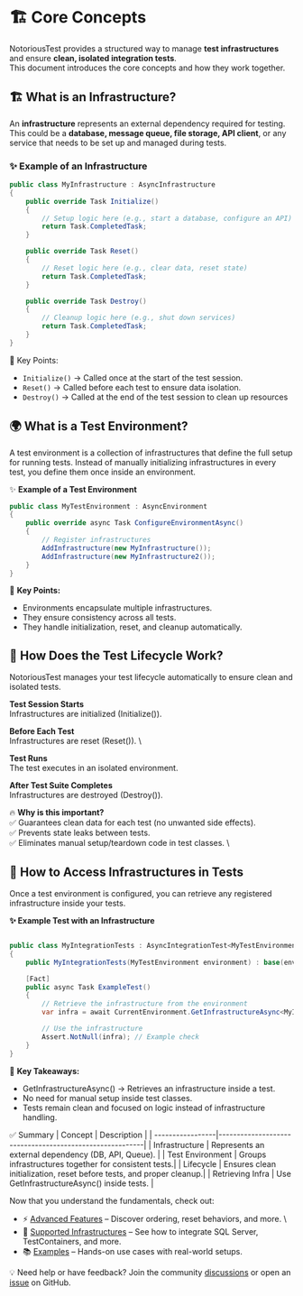 # 🏗️ Core Concepts

NotoriousTest provides a structured way to manage **test infrastructures** and ensure **clean, isolated integration tests**.  
This document introduces the core concepts and how they work together.

## 🏗️ What is an Infrastructure?

An **infrastructure** represents an external dependency required for testing.  
This could be a **database, message queue, file storage, API client**, or any service that needs to be set up and managed during tests.

### ✨ **Example of an Infrastructure**

```csharp
public class MyInfrastructure : AsyncInfrastructure
{
    public override Task Initialize()
    {
        // Setup logic here (e.g., start a database, configure an API)
        return Task.CompletedTask;
    }

    public override Task Reset()
    {
        // Reset logic here (e.g., clear data, reset state)
        return Task.CompletedTask;
    }

    public override Task Destroy()
    {
        // Cleanup logic here (e.g., shut down services)
        return Task.CompletedTask;
    }
}
```

📌 Key Points:

- `Initialize()` → Called once at the start of the test session.
- `Reset()` → Called before each test to ensure data isolation.
- `Destroy()` → Called at the end of the test session to clean up resources

## 🌍 What is a Test Environment?

A test environment is a collection of infrastructures that define the full setup for running tests.
Instead of manually initializing infrastructures in every test, you define them once inside an environment.

✨ **Example of a Test Environment**

```csharp
public class MyTestEnvironment : AsyncEnvironment
{
    public override async Task ConfigureEnvironmentAsync()
    {
        // Register infrastructures
        AddInfrastructure(new MyInfrastructure());
        AddInfrastructure(new MyInfrastructure2());
    }
}
```

📌 **Key Points:**

- Environments encapsulate multiple infrastructures.
- They ensure consistency across all tests.
- They handle initialization, reset, and cleanup automatically.

## 🔄 How Does the Test Lifecycle Work?

NotoriousTest manages your test lifecycle automatically to ensure clean and isolated tests.

**Test Session Starts** \
Infrastructures are initialized (Initialize()).

**Before Each Test** \
Infrastructures are reset (Reset()). \

**Test Runs** \
The test executes in an isolated environment.

**After Test Suite Completes** \
Infrastructures are destroyed (Destroy()).

🔥 **Why is this important?** \
✅ Guarantees clean data for each test (no unwanted side effects). \
✅ Prevents state leaks between tests. \
✅ Eliminates manual setup/teardown code in test classes. \

## 🔌 How to Access Infrastructures in Tests

Once a test environment is configured, you can retrieve any registered infrastructure inside your tests.

**✨ Example Test with an Infrastructure**

```csharp

public class MyIntegrationTests : AsyncIntegrationTest<MyTestEnvironment>
{
    public MyIntegrationTests(MyTestEnvironment environment) : base(environment) { }

    [Fact]
    public async Task ExampleTest()
    {
        // Retrieve the infrastructure from the environment
        var infra = await CurrentEnvironment.GetInfrastructureAsync<MyInfrastructure>();

        // Use the infrastructure
        Assert.NotNull(infra); // Example check
    }
}
```

📌 **Key Takeaways:**

- GetInfrastructureAsync<T>() → Retrieves an infrastructure inside a test.
- No need for manual setup inside test classes.
- Tests remain clean and focused on logic instead of infrastructure handling.

✅ Summary
| Concept | Description |
| -----------------|---------------------------------------------------------|
| Infrastructure | Represents an external dependency (DB, API, Queue). |
| Test Environment | Groups infrastructures together for consistent tests.|
| Lifecycle | Ensures clean initialization, reset before tests, and proper cleanup.|
| Retrieving Infra | Use GetInfrastructureAsync<T>() inside tests. |

Now that you understand the fundamentals, check out:

- ⚡ [Advanced Features](./3-advanced-features.md) – Discover ordering, reset behaviors, and more. \
- 🔌 [Supported Infrastructures](./4-integrations.md) – See how to integrate SQL Server, TestContainers, and more.
- 📚 [Examples](./5-example.md) – Hands-on use cases with real-world setups.

💡 Need help or have feedback? Join the community [discussions](https://github.com/Notorious-Coding/Notorious-Test/discussions) or open an [issue](https://github.com/Notorious-Coding/Notorious-Test/issues) on GitHub.
